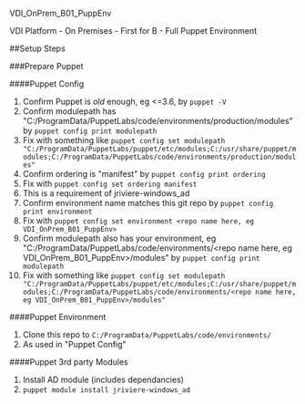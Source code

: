 VDI_OnPrem_B01_PuppEnv

VDI Platform - On Premises - First for B - Full Puppet Environment

##Setup Steps

###Prepare Puppet

####Puppet Config
1. Confirm Puppet is _old_ enough, eg <=3.6, by `puppet -V`
2. Confirm modulepath has "C:/ProgramData/PuppetLabs/code/environments/production/modules" by `puppet config print modulepath`
  1. Fix with something like `puppet config set modulepath "C:/ProgramData/PuppetLabs/puppet/etc/modules;C:/usr/share/puppet/modules;C:/ProgramData/PuppetLabs/code/environments/production/modules"`
3. Confirm ordering is "manifest" by `puppet config print ordering`
  1. Fix with `puppet config set ordering manifest`
  2. This is a requirement of jriviere-windows_ad
4. Confirm environment name matches this git repo by `puppet config print environment`
  1. Fix with `puppet config set environment <repo name here, eg VDI_OnPrem_B01_PuppEnv>`
5. Confirm modulepath also has your environment, eg "C:/ProgramData/PuppetLabs/code/environments/<repo name here, eg VDI_OnPrem_B01_PuppEnv>/modules" by `puppet config print modulepath`
  1. Fix with something like `puppet config set modulepath "C:/ProgramData/PuppetLabs/puppet/etc/modules;C:/usr/share/puppet/modules;C:/ProgramData/PuppetLabs/code/environments/<repo name here, eg VDI_OnPrem_B01_PuppEnv>/modules"`

####Puppet Environment
1. Clone this repo to `C:/ProgramData/PuppetLabs/code/environments/`
  1. As used in "Puppet Config"

####Puppet 3rd party Modules
1. Install AD module (includes dependancies)
  1. `puppet module install jriviere-windows_ad`
